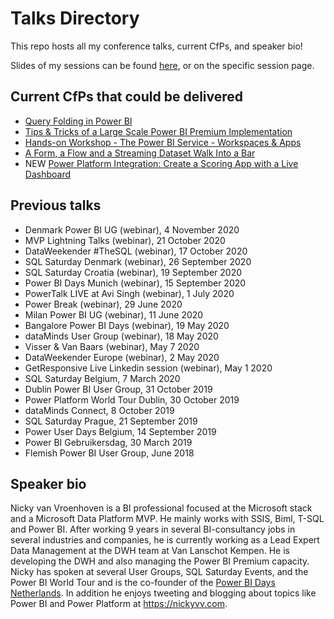 # Talks Directory
This repo hosts all my conference talks, current CfPs, and speaker bio!

Slides of my sessions can be found [here](https://github.com/NickyvVr/talks/tree/master/slides), or on the specific session page.

## Current CfPs that could be delivered  
 * [Query Folding in Power BI](https://github.com/NickyvVr/talks/blob/master/Query%20Folding%20in%20Power%20BI.md)  
 * [Tips & Tricks of a Large Scale Power BI Premium Implementation](https://github.com/NickyvVr/talks/blob/master/Tips%20%26%20Tricks%20of%20a%20Large%20Scale%20Power%20BI%20Premium%20Implementation.md) 
 * [Hands-on Workshop - The Power BI Service - Workspaces & Apps](https://github.com/NickyvVr/talks/blob/master/Hands-on%20Workshop%20-%20The%20Power%20BI%20Service%20%E2%80%93%20Workspaces%20%26%20Apps.md)
 * [A Form, a Flow and a Streaming Dataset Walk Into a Bar](https://github.com/NickyvVr/talks/blob/master/A%20Form%2C%20a%20Flow%20and%20a%20Streaming%20Dataset%20Walk%20Into%20a%20Bar.md)
 * NEW [Power Platform Integration: Create a Scoring App with a Live Dashboard](https://github.com/NickyvVr/talks/blob/master/Power%20Platform%20Integration:%20Create%20a%20Scoring%20App%20with%20a%20Live%20Dashboard.md)

## Previous talks  
 * Denmark Power BI UG (webinar), 4 November 2020
 * MVP Lightning Talks (webinar), 21 October 2020
 * DataWeekender #TheSQL (webinar), 17 October 2020
 * SQL Saturday Denmark (webinar), 26 September 2020
 * SQL Saturday Croatia (webinar), 19 September 2020
 * Power BI Days Munich (webinar), 15 September 2020
 * PowerTalk LIVE at Avi Singh (webinar), 1 July 2020
 * Power Break (webinar), 29 June 2020
 * Milan Power BI UG (webinar), 11 June 2020
 * Bangalore Power BI Days (webinar), 19 May 2020
 * dataMinds User Group (webinar), 18 May 2020
 * Visser & Van Baars (webinar), May 7 2020  
 * DataWeekender Europe (webinar), 2 May 2020
 * GetResponsive Live Linkedin session (webinar), May 1 2020
 * SQL Saturday Belgium, 7 March 2020
 * Dublin Power BI User Group, 31 October 2019
 * Power Platform World Tour Dublin, 30 October 2019  
 * dataMinds Connect, 8 October 2019  
 * SQL Saturday Prague, 21 September 2019
 * Power User Days Belgium, 14 September 2019  
 * Power BI Gebruikersdag, 30 March 2019  
 * Flemish Power BI User Group, June 2018  
 
## Speaker bio  
Nicky van Vroenhoven is a BI professional focused at the Microsoft stack and a Microsoft Data Platform MVP. He mainly works with SSIS, Biml, T-SQL and Power BI. After working 9 years in several BI-consultancy jobs in several industries and companies, he is currently working as a Lead Expert Data Management at the DWH team at Van Lanschot Kempen. He is developing the DWH and also managing the Power BI Premium capacity.  
Nicky has spoken at several User Groups, SQL Saturday Events, and the Power BI World Tour and is the co-founder of the [Power BI Days Netherlands](https://twitter.com/PowerBIDaysNL). In addition he enjoys tweeting and blogging about topics like Power BI and Power Platform at https://nickyvv.com.
